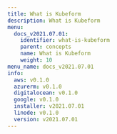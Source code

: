 ```yaml
---
title: What is Kubeform
description: What is Kubeform
menu:
  docs_v2021.07.01:
    identifier: what-is-kubeform
    parent: concepts
    name: What is Kubeform
    weight: 10
menu_name: docs_v2021.07.01
info:
  aws: v0.1.0
  azurerm: v0.1.0
  digitalocean: v0.1.0
  google: v0.1.0
  installer: v2021.07.01
  linode: v0.1.0
  version: v2021.07.01
---
```


